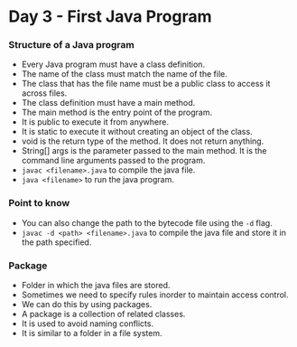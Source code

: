 # Day 3 - First Java Program

### Structure of a Java program

- Every Java program must have a class definition.
- The name of the class must match the name of the file.
- The class that has the file name must be a public class to access it across files.
- The class definition must have a main method.
- The main method is the entry point of the program.
- It is public to execute it from anywhere.
- It is static to execute it without creating an object of the class.
- void is the return type of the method. It does not return anything.
- String[] args is the parameter passed to the main method. It is the command line arguments passed to the program.
- `javac <filename>.java` to compile the java file.
- `java <filename>` to run the java program.
<!-- add a new line -->

### Point to know
- You can also change the path to the bytecode file using the `-d` flag.
- `javac -d <path> <filename>.java` to compile the java file and store it in the path specified.

### Package
- Folder in which the java files are stored.
- Sometimes we need to specify rules inorder to maintain access control.
- We can do this by using packages.
- A package is a collection of related classes.
- It is used to avoid naming conflicts.
- It is similar to a folder in a file system.